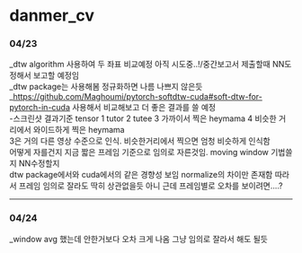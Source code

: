 # danmer_cv

### 04/23
_dtw algorithm 사용하여 두 좌표 비교예정 아직 시도중..!/중간보고서 제출할때 NN도 정해서 보고할 예정임  
_dtw package는 사용해봄 정규화하면 나름 나쁘지 않은듯  
_https://github.com/Maghoumi/pytorch-softdtw-cuda#soft-dtw-for-pytorch-in-cuda 사용해서 비교해보고 더 좋은 결과를 쓸 예정  
-스크린샷 결과기준 tensor 1 tutor 2 tutee 3 가까이서 찍은 heymama 4 비슷한 거리에서 와이드하게 찍은 heymama  
3은 거의 다른 영상 수준으로 인식. 비슷한거리에서 찍으면 엄청 비슷하게 인식함  
어떻게 자를건지 지금 짧은 프레임 기준으로 임의로 자른것임. moving window 기법쓸지 NN수정할지  
dtw package에서와 cuda에서의 같은 경향성 보임 normalize의 차이만 존재함 따라서 프레임 임의로 잘라도 딱히 상관없을듯 아니 근데 프레임별로 오차를 보이려면....?

---
### 04/24
_window avg 했는데 안한거보다 오차 크게 나옴 그냥 임의로 잘라서 해도 될듯
